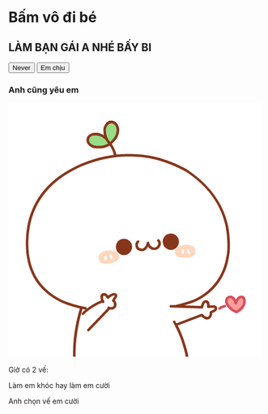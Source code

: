 <html lang="en">
    <head>
        <meta charset="UTF-8" />
        <meta http-equiv="X-UA-Compatible" content="IE=edge" />
        <meta name="viewport" content="width=device-width, initial-scale=1.0" />
        <title>Document</title>
        <link rel="stylesheet" href="style.css" />
    </head>
    <body>
        <div class="boxheart">
            <div class="heart"><h1>Bấm vô đi bé</h1></div>
            <div class="beat"></div>
        </div>
        <div class="boxchoose">
            <h2>LÀM BẠN GÁI A NHÉ BẤY BI</h2>
            <div class="listbutton">
                <button id="no">Never</button>
                <button id="yes">Em chịu</button>
            </div>
        </div>
        <div class="popup">
            <div class="inner">
                <h3>Anh cũng yêu em</h3>
                <img src="love.gif" alt="" />
                <p>Giờ có 2 vế:</p>
                <p>Làm em khóc <span>hay</span> làm em cười</p>
                <p>Anh chọn <span>vế em cười</span></p>
            </div>
        </div>
        <script>
            const noBtn = document.querySelector("#no");
            const yesBtn = document.querySelector("#yes");
            let boxheart = document.querySelector(".boxheart");
            let boxchoose = document.querySelector(".boxchoose");
            let popup = document.querySelector(".popup");
            boxheart.addEventListener("click", function () {
                boxheart.classList.add("active");
                boxchoose.classList.add("active");
            });
            yesBtn.addEventListener("click", function () {
                popup.classList.add("active");
            });
            noBtn.addEventListener("mouseenter", () => {
                const top = Math.floor(Math.random() * window.innerHeight);
                const left = Math.floor(Math.random() * window.innerWidth);

                noBtn.style.top = `${top}px`;
                noBtn.style.left = `${left}px`;
            });
        </script>
    </body>
</html>
